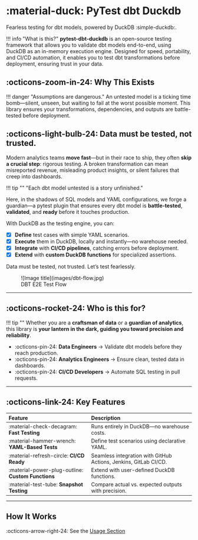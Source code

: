 # :material-duck: PyTest dbt Duckdb

Fearless testing for dbt models, powered by DuckDB :simple-duckdb:.

!!! info "What is this?"
    **pytest-dbt-duckdb** is an open-source testing framework that allows you to validate dbt models end-to-end, using DuckDB as
    an in-memory execution engine. Designed for speed, portability, and CI/CD automation, it enables you to test dbt
    transformations before deployment, ensuring trust in your data.

## :octicons-zoom-in-24: Why This Exists

!!! danger "Assumptions are dangerous."
    An untested model is a ticking time bomb—silent, unseen, but waiting to fail at the worst possible moment.
    This library ensures your transformations, dependencies, and outputs are battle-tested before deployment.

## :octicons-light-bulb-24: Data must be tested, not trusted.

Modern analytics teams **move fast**—but in their race to ship, they often **skip a crucial step**: rigorous testing.
A broken transformation can mean misreported revenue, misleading product insights, or silent failures that creep into dashboards.

!!! tip ""
    "Each dbt model untested is a story unfinished."

Here, in the shadows of SQL models and YAML configurations, we forge a guardian—a pytest plugin
that ensures every dbt model is **battle-tested**, **validated**, and **ready** before it touches production.

With DuckDB as the testing engine, you can:

- [x] **Define** test cases with simple YAML scenarios.
- [x] **Execute** them in DuckDB, locally and instantly—no warehouse needed.
- [x] **Integrate** with **CI/CD pipelines**, catching errors before deployment.
- [x] **Extend** with **custom DuckDB functions** for specialized assertions.

Data must be tested, not trusted. Let’s test fearlessly.

<figure markdown="span">
  ![Image title](images/dbt-flow.jpg)
  <figcaption>DBT E2E Test Flow</figcaption>
</figure>

---

## :octicons-rocket-24: Who is this for?

!!! tip ""
    Whether you are a **craftsman of data** or a **guardian of analytics**, this library is **your lantern in the dark,
    guiding you toward precision and reliability**.

- :octicons-pin-24: **Data Engineers** → Validate dbt models before they reach production.
- :octicons-pin-24: **Analytics Engineers** → Ensure clean, tested data in dashboards.
- :octicons-pin-24: **CI/CD Developers** → Automate SQL testing in pull requests.

---

## :octicons-link-24: Key Features

| Feature                                        | Description                                                      |
|:-----------------------------------------------|:-----------------------------------------------------------------|
| :material-check-decagram: **Fast Testing**     | Runs entirely in DuckDB—no warehouse costs.                      |
| :material-hammer-wrench:️ **YAML-Based Tests**     | Define test scenarios using declarative YAML.                    |
| :material-refresh-circle: **CI/CD Ready**          | Seamless integration with GitHub Actions, Jenkins, GitLab CI/CD. |
| :material-power-plug-outline: **Custom Functions** | Extend with user-defined DuckDB functions.                       |
| :material-test-tube: **Snapshot Testing**          | Compare actual vs. expected outputs with precision.              |


---

##  How It Works

:octicons-arrow-right-24: See the [Usage Section](usage.md)
